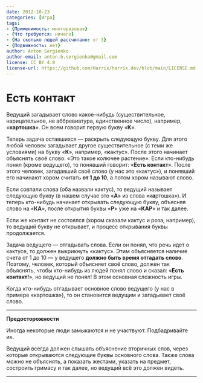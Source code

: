 ```yaml
---
date: 2012-10-23
categories: [Игра]
tags:
- {Применимость: многоразовая}
- {Что требуется: ничего}
- {На сколько людей рассчитано: от 3}
- {Подвижность: нет}
author: Anton Sergienko
author-email: anton.b.sergienko@gmail.com
license: CC BY 4.0
license-url: https://github.com/Harrix/harrix.dev/blob/main/LICENSE.md
---
```


# Есть контакт

Ведущий загадывает слово какое-нибудь (существительное, нарицательное, не аббревиатура, единственное число), например, «**картошка**». Он всем говорит первую букву «**К**».

Теперь задача оставшихся — раскрыть следующую букву. Для этого любой человек загадывает другое существительное (с теми же условиями) на букву «**К**», например, «**к**актус». После этого начинает объяснять своё слово: «Это такое колючее растение». Если кто-нибудь понял (кроме ведущего), то понявший говорит: «**Есть контакт**». После этого человек, загадавший своё слово (у нас это «кактус»), и понявший его начинают хором считать **от 1 до 10**, а потом хором называют слово.

Если совпали слова (оба назвали кактус), то ведущий называет следующую букву (в нашем случае это «**А**» из слова «к**а**ртошка»). И теперь кто-нибудь начинает открывать следующую букву, объясняя слово на «**КА**», после открытия буквы «**Р**» уже на «**КАР**» и так далее.

Если же контакт не состоялся (хором сказали кактус и роза, например), то ведущий букву не открывает, и процесс открывания буквы продолжается.

Задача ведущего — отгадывать слова. Если он понял, что речь идет о кактусе, то должен выкрикнуть «кактус». Этим объясняется наличие счета от 1 до 10 — у ведущего **должно быть время отгадать слово**. Поэтому, человек, который объясняет своё слово, должен так объяснять, чтобы кто-нибудь из людей понял слово и сказал: «**Есть контакт!**», но ведущий не понял! В этом основная сложность игры.

Когда кто-нибудь отгадывает основное слово ведущего (у нас в примере «картошка»), то он становится ведущим и загадывает своё слово.

---

**Предосторожности** <!-- !warning -->

Иногда некоторые люди замыкаются и не участвуют. Подбадривайте их.

Ведущий всегда должен слышать объяснение вторичных слов, через которые открываются следующие буквы основного слова. Также слова можно не объяснять, а показать жестами, указать на предмет, состроить гримасу и так далее, но ведущий всё это должен видеть.

---

